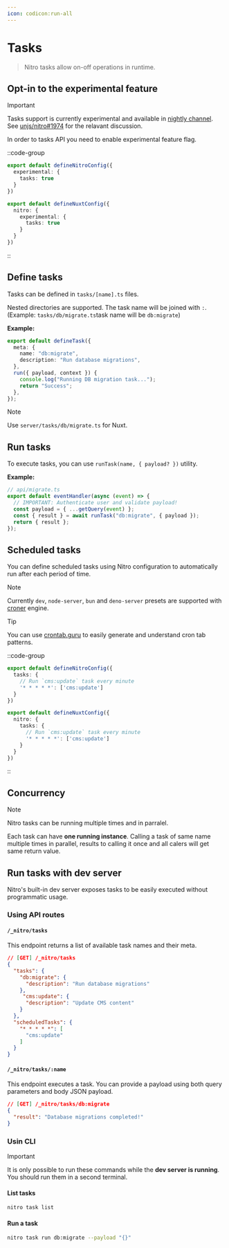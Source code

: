```yaml
---
icon: codicon:run-all
---
```


# Tasks

> Nitro tasks allow on-off operations in runtime.

## Opt-in to the experimental feature

> [!IMPORTANT]
> Tasks support is currently experimental and available in [nightly channel](/guide/nightly).
> See [unjs/nitro#1974](https://github.com/unjs/nitro/issues/1974) for the relavant discussion.

In order to tasks API you need to enable experimental feature flag.

::code-group
```ts [nitro.config.ts]
export default defineNitroConfig({
  experimental: {
    tasks: true
  }
})
```

```ts [nuxt.config.ts]
export default defineNuxtConfig({
  nitro: {
    experimental: {
      tasks: true
    }
  }
})
```
::


## Define tasks

Tasks can be defined in `tasks/[name].ts` files.

Nested directories are supported. The task name will be joined with `:`. (Example: `tasks/db/migrate.ts`task name will be `db:migrate`)

**Example:**

```ts [tasks/db/migrate.ts]
export default defineTask({
  meta: {
    name: "db:migrate",
    description: "Run database migrations",
  },
  run({ payload, context }) {
    console.log("Running DB migration task...");
    return "Success";
  },
});
```

> [!NOTE]
> Use `server/tasks/db/migrate.ts` for Nuxt.

## Run tasks

To execute tasks, you can use `runTask(name, { payload? })` utility.

**Example:**

```ts
// api/migrate.ts
export default eventHandler(async (event) => {
  // IMPORTANT: Authenticate user and validate payload!
  const payload = { ...getQuery(event) };
  const { result } = await runTask("db:migrate", { payload });
  return { result };
});
```

## Scheduled tasks

You can define scheduled tasks using Nitro configuration to automatically run after each period of time.

> [!NOTE]
> Currently `dev`, `node-server`, `bun` and `deno-server` presets are supported with [croner](https://croner.56k.guru/) engine.

> [!TIP]
> You can use [crontab.guru](https://crontab.guru/) to easily generate and understand cron tab patterns.

::code-group
```ts [nitro.config.ts]
export default defineNitroConfig({
  tasks: {
    // Run `cms:update` task every minute
    '* * * * *': ['cms:update']
  }
})
```

```ts [nuxt.config.ts]
export default defineNuxtConfig({
  nitro: {
    tasks: {
      // Run `cms:update` task every minute
      '* * * * *': ['cms:update']
    }
  }
})
```
::


## Concurrency

> [!NOTE]
> Nitro tasks can be running multiple times and in parralel.

Each task can have **one running instance**. Calling a task of same name multiple times in parallel, results to calling it once and all calers will get same return value.

## Run tasks with dev server

Nitro's built-in dev server exposes tasks to be easily executed without programmatic usage.

### Using API routes

#### `/_nitro/tasks`

This endpoint returns a list of available task names and their meta.

```json
// [GET] /_nitro/tasks
{
  "tasks": {
    "db:migrate": {
      "description": "Run database migrations"
    },
     "cms:update": {
      "description": "Update CMS content"
    }
  },
  "scheduledTasks": {
    "* * * * *": [
      "cms:update"
    ]
  }
}
```

#### `/_nitro/tasks/:name`

This endpoint executes a task. You can provide a payload using both query parameters and body JSON payload.

```json
// [GET] /_nitro/tasks/db:migrate
{
  "result": "Database migrations completed!"
}
```

### Usin CLI

> [!IMPORTANT]
> It is only possible to run these commands while the **dev server is running**. You should run them in a second terminal.

#### List tasks

```sh
nitro task list
```

#### Run a task

```sh
nitro task run db:migrate --payload "{}"
```
